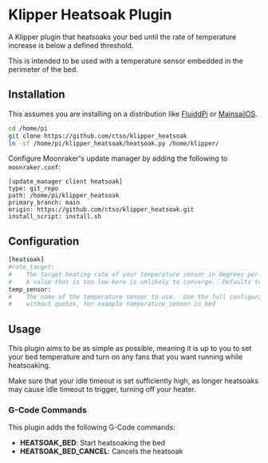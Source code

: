 # Klipper Heatsoak Plugin

A Klipper plugin that heatsoaks your bed until the rate of temperature increase is below a
defined threshold.

This is intended to be used with a temperature sensor embedded in the perimeter of the bed.

## Installation

This assumes you are installing on a distribution like [FluiddPi](https://github.com/fluidd-core/FluiddPi)
or [MainsailOS](https://github.com/mainsail-crew/MainsailOS).

```bash
cd /home/pi
git clone https://github.com/ctso/klipper_heatsoak
ln -sf /home/pi/klipper_heatsoak/heatsoak.py /home/klipper/
```

Configure Moonraker's update manager by adding the following to `moonraker.conf`:
```config
[update_manager client heatsoak]
type: git_repo
path: /home/pi/klipper_heatsoak
primary_branch: main
origin: https://github.com/ctso/klipper_heatsoak.git
install_script: install.sh
```

## Configuration
```py
[heatsoak]
#rate_target:
#    The target heating rate of your temperature sensor in degrees per minute.
#    A value that is too low here is unlikely to converge.  Defaults to 0.25 degrees/min.
temp_sensor:
#    The name of the temperature sensor to use.  Use the full configuration section name
#    without quotes, for example temperature_sensor in_bed 
```

## Usage
This plugin aims to be as simple as possible, meaning it is up to you to set your bed temperature
and turn on any fans that you want running while heatsoaking.

Make sure that your idle timeout is set sufficiently high, as longer heatsoaks may cause idle timeout to
trigger, turning off your heater.

### G-Code Commands
This plugin adds the following G-Code commands:

- **HEATSOAK_BED**: Start heatsoaking the bed
- **HEATSOAK_BED_CANCEL**: Cancels the heatsoak